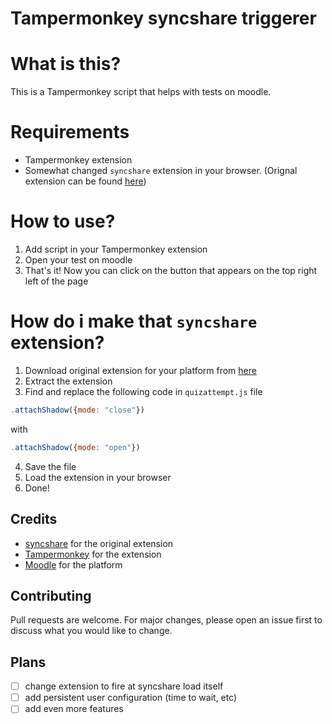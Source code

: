 # Tampermonkey syncshare triggerer
# What is this?
This is a Tampermonkey script that helps with tests on moodle.
# Requirements
- Tampermonkey extension
- Somewhat changed `syncshare` extension in your browser. (Orignal extension can be found [here](https://syncshare.naloaty.me/))
# How to use?
1. Add script in your Tampermonkey extension
2. Open your test on moodle
3. That's it! Now you can click on the button that appears on the top right left of the page
# How do i make that `syncshare` extension?
1. Download original extension for your platform from [here](https://syncshare.naloaty.me/)
2. Extract the extension
3. Find and replace the following code in `quizattempt.js` file
```javascript
.attachShadow({mode: "close"})
```
with
```javascript
.attachShadow({mode: "open"})
```
4. Save the file
5. Load the extension in your browser
6. Done!

## Credits
- [syncshare](https://syncshare.naloaty.me/) for the original extension
- [Tampermonkey](https://www.tampermonkey.net/) for the extension
- [Moodle](https://moodle.org/) for the platform

## Contributing
Pull requests are welcome. For major changes, please open an issue first to discuss what you would like to change.

## Plans
- [ ] change extension to fire at syncshare load itself
- [ ] add persistent user configuration (time to wait, etc)
- [ ] add even more features
